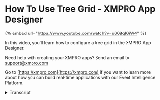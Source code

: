 # How To Use Tree Grid - XMPRO App Designer
{% embed url="https://www.youtube.com/watch?v=u66jtqIQiW4" %}

In this video, you’ll learn how to configure a tree grid in the XMPRO App Designer.

Need help with creating your XMPRO apps? Send an email to support@xmpro.com

Go to [https://xmpro.com](https://xmpro.com) if you want to learn more about how you can build real-time applications with our Event Intelligence Platform.
<details>
<summary>Transcript</summary>hi and welcome to another training video

from xm pro

today we will be looking at how to use

the tree grid component

as a prerequisite you should have

already gone through the video on how to

create and use data sources

if not then i recommend doing that first

the tree grip can be found in the basics

section of the box

to configure the tree grid first add a

data source

and then select the parent id column

the parent id column must refer to the

id column of

data source and if the parent id on the

row is null

that means that it doesn't have a parent

if we save this just as it is

and launch then we can see how the

trigger looks

[Music]

as you can see you can drop down on

sections

and for instance samantha bright has

a parent id 1 which is the id of john

hart

and greta sims has the parent id

2 which is samantha bright

if we go back to editing

we can configure the columns so i don't

want to see the

order so i can set that to visible no

and apply it

i don't want to see the parent id so i

can do the same thing

i want the position to be the first row

so i can reorder it there and then save

again

and if i launch then we'll see that

the position is the first row and the

first row

is the one that has the hierarchy in it

it makes much more sense that way

we can also alter the appearance visible

self-explanatory

you can hide or show borders headers

column lines and row lines so if i do

all that

then the grid's not going to have any

lines or headers

and it's just going to look like this

and in the behavior section we can allow

editing so

adding deleting updating and we can

change the edit mode from cell

to batch or row and you can also allow

selection

so if i say cell mode then

you'll be able to edit each cell

individually

if i say batch mode you can edit the

entire grid and there will be a button

in the top right

to save and if i say row mode then you

can edit each row

and when you click off the row it's

going to save it so i'm going to say

batch mode

and you can see there's the button in

the top right as well as

add a new row and undo

so if i click on something i can edit it

and i can undo that or i can say add a

child

to cll

selection doesn't play very well with

editing

sometimes we can click but if you click

on the

text it edits the text instead

if we go back to editing

you can also allow drag and drop and

show drag icons

so allowing drag and drop without show

drag icons will allow you to drag

and drop from anywhere if you sh if you

show the drag icons then it will add

a six dots icon to the left so then you

can only drag it from there

and enable column filtering row

filtering

and adjust column auto adjust column

widths

so column filtering is on each column

that will add

a filter button row filtering is

a search bar and the auto adjust

column widths will adjust the columns to

fit

their contents and column filtering and

row filtering

and require headers to be shown

so now we can see we've got the drag and

drop on the left here

we've got the row filter

and we've got the colon filter

you can use the action on click for

clicking on a row

so you can navigate to specific pages or

urls for more detail go

to the video on how to create pages and

navigate

you can also update data sources here by

clicking on the row

and if you want to know more information

about that go to a specific video

this has been how to use the tree grid

component
</details>